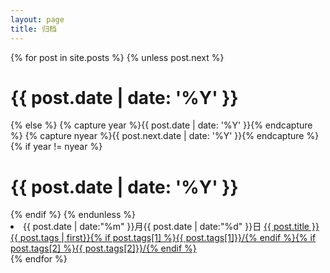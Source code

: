 ```yaml
---
layout: page
title: 归档
---
```

{% for post in site.posts %}
{% unless post.next %}
<h1 class="page-data-year">{{ post.date | date: '%Y' }}</h1>
{% else %}
{% capture year %}{{ post.date | date: '%Y' }}{% endcapture %}
{% capture nyear %}{{ post.next.date | date: '%Y' }}{% endcapture %}
{% if year != nyear %}
<h1 class="page-data-year">{{ post.date | date: '%Y' }}</h1>
{% endif %}
{% endunless %}

<li class="page-data-md">{{ post.date | date:"%m" }}月{{ post.date | date:"%d" }}日 <a class="title" href="{{ post.url }}"> {{ post.title }}</a><span><a href="{{/category/index.html#{{ page.tags | first }}}}">{{ post.tags | first}}</a><a href="{{/category/index.html#{{ page.tags[1] }}}}">{% if post.tags[1] %}{{ post.tags[1]}}/{% endif %}</a><a href="{{/category/index.html#{{ page.tags[2] }}}}">{% if post.tags[2] %}{{ post.tags[2]}}/{% endif %}</a></span></li>
{% endfor %}